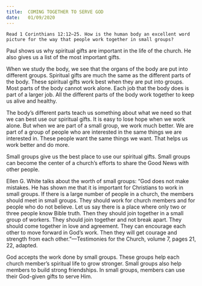 ```yaml
---
title:  COMING TOGETHER TO SERVE GOD
date:   01/09/2020
---
```


`Read 1 Corinthians 12:12–25. How is the human body an excellent word picture for the way that people work together in small groups?`

Paul shows us why spiritual gifts are important in the life of the church. He also gives us a list of the most important gifts.

When we study the body, we see that the organs of the body are put into different groups. Spiritual gifts are much the same as the different parts of the body. These spiritual gifts work best when they are put into groups. Most parts of the body cannot work alone. Each job that the body does is part of a larger job. All the different parts of the body work together to keep us alive and healthy.

The body’s different parts teach us something about what we need so that we can best use our spiritual gifts. It is easy to lose hope when we work alone. But when we are part of a small group, we work much better. We are part of a group of people who are interested in the same things we are interested in. These people want the same things we want. That helps us work better and do more.

Small groups give us the best place to use our spiritual gifts. Small groups can become the center of a church’s efforts to share the Good News with other people.

Ellen G. White talks about the worth of small groups: “God does not make mistakes. He has shown me that it is important for Christians to work in small groups. If there is a large number of people in a church, the members should meet in small groups. They should work for church members and for people who do not believe. Let us say there is a place where only two or three people know Bible truth. Then they should join together in a small group of workers. They should join together and not break apart. They should come together in love and agreement. They can encourage each other to move forward in God’s work. Then they will get courage and strength from each other.”—Testimonies for the Church, volume 7, pages 21, 22, adapted.

God accepts the work done by small groups. These groups help each church member’s spiritual life to grow stronger. Small groups also help members to build strong friendships. In small groups, members can use their God-given gifts to serve Him.
